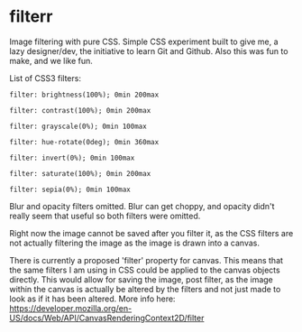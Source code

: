 # filterr
Image filtering with pure CSS. Simple CSS experiment built to give me, a lazy designer/dev, the initiative to learn Git and Github. Also this was fun to make, and we like fun.

List of CSS3 filters:

	filter: brightness(100%); 0min 200max

	filter: contrast(100%); 0min 200max

	filter: grayscale(0%); 0min 100max

	filter: hue-rotate(0deg); 0min 360max

	filter: invert(0%); 0min 100max

	filter: saturate(100%); 0min 200max
	
	filter: sepia(0%); 0min 100max
	
Blur and opacity filters omitted. Blur can get choppy, and opacity didn't really seem that useful so both filters were omitted.

Right now the image cannot be saved after you filter it, as the CSS filters are not actually filtering the image as the image is drawn into a canvas.

There is currently a proposed 'filter' property for canvas. This means that the same filters I am using in CSS could be applied to the canvas objects directly. This would allow for saving the image, post filter, as the image within the canvas is actually be altered by the filters and not just made to look as if it has been altered. More info here: https://developer.mozilla.org/en-US/docs/Web/API/CanvasRenderingContext2D/filter
